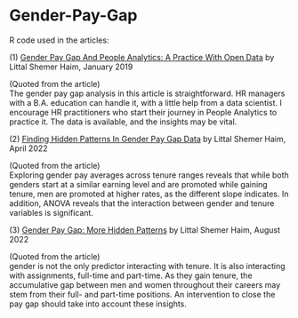 # Gender-Pay-Gap
R code used in the articles: 

(1) [Gender Pay Gap And People Analytics: A Practice With Open Data](https://www.littalics.com/gender-pay-gap-and-people-analytics-a-practice-with-open-data/) by Littal Shemer Haim, January 2019

(Quoted from the article)\
The gender pay gap analysis in this article is straightforward. HR managers with a B.A. education can handle it, with a little help from a data scientist. I encourage HR practitioners who start their journey in People Analytics to practice it. The data is available, and the insights may be vital.

(2) [Finding Hidden Patterns In Gender Pay Gap Data](https://www.littalics.com/finding-hidden-patterns-in-gender-pay-gap-data/) by Littal Shemer Haim, April 2022

(Quoted from the article)\
Exploring gender pay averages across tenure ranges reveals that while both genders start at a similar earning level and are promoted while gaining tenure, men are promoted at higher rates, as the different slope indicates. In addition, ANOVA reveals that the interaction between gender and tenure variables is significant.

(3) [Gender Pay Gap: More Hidden Patterns](https://www.littalics.com/gender-pay-gap-more-hidden-patterns/) by Littal Shemer Haim, August 2022

(Quoted from the article)\
gender is not the only predictor interacting with tenure. It is also interacting with assignments, full-time and part-time. As they gain tenure, the accumulative gap between men and women throughout their careers may stem from their full- and part-time positions. An intervention to close the pay gap should take into account these insights.
